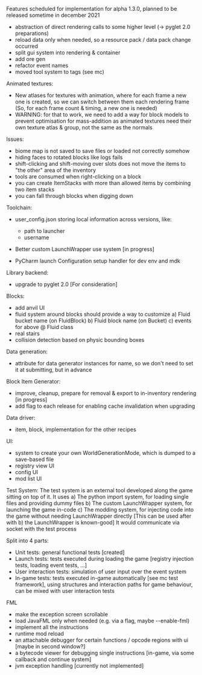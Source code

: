 

Features scheduled for implementation for alpha 1.3.0, planned to be released sometime in december 2021
- abstraction of direct rendering calls to some higher level (-> pyglet 2.0 preparations)
- reload data only when needed, so a resource pack / data pack change occurred
- split gui system into rendering & container
- add ore gen
- refactor event names
- moved tool system to tags (see mc)


Animated textures:
- New atlases for textures with animation, where for each frame a new one is created, so we can switch between them 
each rendering frame (So, for each frame count & timing, a new one is needed)
- WARNING: for that to work, we need to add a way for block models to prevent optimisation for mass-addition 
    as animated textures need their own texture atlas & group, not the same as the normals


Issues:
- biome map is not saved to save files or loaded not correctly somehow
- hiding faces to rotated blocks like logs fails
- shift-clicking and shift-moving over slots does not move the items to "the other" area of the inventory
- tools are consumed when right-clicking on a block
- you can create ItemStacks with more than allowed items by combining two item stacks
- you can fall through blocks when digging down


Toolchain:
- user_config.json storing local information across versions, like:
    - path to launcher
    - username

- Better custom LaunchWrapper use system [in progress]
- PyCharm launch Configuration setup handler for dev env and mdk

Library backend:
- upgrade to pyglet 2.0 [For consideration]

Blocks:
- add anvil UI
- fluid system around blocks should provide a way to customize 
a) Fluid bucket name (on FluidBlock)
b) Fluid block name (on Bucket)
c) events for above @ Fluid class
- real stairs
- collision detection based on physic bounding boxes

Data generation:
- attribute for data generator instances for name, so we don't need to set it at submitting, but in advance

Block Item Generator:
- improve, cleanup, prepare for removal & export to in-inventory rendering [in progress]
- add flag to each release for enabling cache invalidation when upgrading

Data driver:
- item, block, implementation for the other recipes

UI:
- system to create your own WorldGenerationMode, which is dumped to a save-based file
- registry view UI
- config UI
- mod list UI

Test System:
The test system is an external tool developed along the game sitting on top of it. It uses
a) The python import system, for loading single files and providing dummy files
b) The custom LaunchWrapper system, for launching the game in-code
c) The modding system, for injecting code into the game without needing LaunchWrapper directly
    [This can be used after with b) the LaunchWrapper is known-good]
    It would communicate via socket with the test process

Split into 4 parts:
- Unit tests: general functional tests [created]
- Launch tests: tests executed during loading the game [registry injection tests, loading event tests, ...]
- User interaction tests: simulation of user input over the event system
- In-game tests: tests executed in-game automatically [see mc test framework], using structures and interaction paths
    for game behaviour, can be mixed with user interaction tests


FML
- make the exception screen scrollable
- load JavaFML only when needed (e.g. via a flag, maybe --enable-fml)
- implement all the instructions
- runtime mod reload
- an attachable debugger for certain functions / opcode regions with ui [maybe in second window?]
- a bytecode viewer for debugging single instructions [in-game, via some callback and continue system]
- jvm exception handling [currently not implemented]

